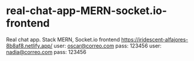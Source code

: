 # real-chat-app-MERN-socket.io-frontend
Real chat app. Stack MERN, Socket.io frontend
https://iridescent-alfajores-8b8af8.netlify.app/
user: oscar@correo.com pass: 123456
user: nadia@correo.com  pass: 123456
